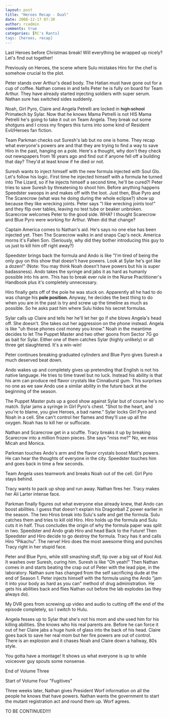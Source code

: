 ```yaml
---
layout: post
title: "Heroes Recap - Dual"
date: 2008-12-17 07:30
author: rcadmin
comments: true
categories: [RC's Rants]
tags: [heroes, recap]
---
```

Last Heroes before Christmas break! Will everything be wrapped up nicely? Let's find out together!

<!--more-->

Previously on Heroes, the scene where Sulu mistakes Hiro for the chef is somehow crucial to the plot.

Peter stands over Arthur's dead body. The Hatian must have gone out for a cup of coffee. Nathan comes in and tells Peter he is fully on board for Team Arthur. They have already started injecting soldiers with super serum. Nathan sure has switched sides suddenly.

Noah, Girl Pyro, Claire and Angela Petrelli are locked in <span style="text-decoration: line-through;">high school</span> Primatech by Sylar. Now that he knows Mama Petrelli is not HIS Mama Petrelli he's going to take it out on Team Angela. They break out some shotguns and I cross my fingers this turns into some kind of Resident Evil/Heroes fan fiction.

Team Parkman checks out Suresh's lab but no one is home. They recap what everyone's powers are and that they are trying to find a way to save Hiro in the past, hanging on a pole. Here's a thought, why don't they check out newspapers from 16 years ago and find out if anyone fell off a building that day? They'd at least know if he died or not.

Suresh wants to inject himself with the new formula injected with Soul Glo. Let's follow his logic. First time he injected himself with a formula he turned into The Lizard, so if he injects himself a second time, he'll be cured?! Peter tries to save Suresh by threatening to shoot him. Before anything happens Speedster swoops in and makes off with the loot. Just then, Blue Pyro and The Scarecrow (what was he doing during the whole eclipse?) show up because they like wrecking joints. Peter says "I like wrecking joints too!" and they flip over tables, leaving no test tube or beaker unbroken. Scarecrow welcomes Peter to the good side. WHA? I thought Scarecrow and Blue Pyro were working for Arthur. When did that change?

Captain America comes to Nathan's aid. He's says no one else has been injected yet. Then The Scarecrow walks in and snaps Cap's neck. America morns it's Fallen Son. (Seriously, why did they bother introducing this guy to us just to kill him off right away?)

Speedster brings back the formula and Ando is like "I'm tired of being the only guy on this show that doesn't have powers. Look at Sylar he's got like a dozen!" (Note: You may think Noah doesn't have powers but his is super badassness). Ando takes the syringe and jabs it as hard as humanly possible into his arm. This has to break ever rule in the Nurse Practitioner's Handbook plus it's completely unnecessary.

Hiro finally gets off of the pole he was stuck on. Apparently all he had to do was change his <strong>pole position. </strong>Anyway, he decides the best thing to do when you are in the past is try and screw up the timeline as much as possible. So he asks past him where Sulu hides his secret formulas.

Sylar calls up Claire and tells her he'll let her go if she blows Angela's head off. She doesn't. She takes out her aggression on the phone instead. Angela is like "uh those phones cost money you know." Noah in the meantime decides to let The Puppet Master and two other goons from Sector 7G go as bait for Sylar. Either one of them catches Sylar (highly unlikely) or all three get slaughtered. It's a win-win!

Peter continues breaking graduated cylinders and Blue Pyro gives Suresh a much deserved beat down.

Ando wakes up and completely gives up pretending that English is not his native language. He tries to time travel but no luck. Instead his ability is that his arm can produce red flavor crystals like Cinnaburst gum. This surprises no one as we saw Ando use a similar ability in the future back at the beginning of the season.

The Puppet Master puts up a good show against Sylar but of course he's no match. Sylar jams a syringe in Girl Pyro's chest. "Shot to the heart, and you're to blame, you give Heroes, a bad name." Sylar locks Girl Pyro and Noah in a cell. She can't control her flames and they'll use up all the oxygen. Noah has to kill her or suffocate.

Nathan and Scarecrow get in a scuffle. Tracy breaks it up by breaking Scarecrow into a million frozen pieces. She says "miss me?" No, we miss Micah and Monica.

Parkman touches Ando's arm and the flavor crystals boost Matt's powers. He can hear the thoughts of everyone in the city. Speedster touches him and goes back in time a few seconds.

Team Angela uses teamwork and breaks Noah out of the cell. Girl Pyro stays behind.

Tracy wants to pack up shop and run away. Nathan fires her. Tracy makes her Ali Larter intense face.

Parkman finally figures out what everyone else already knew, that Ando can boost abilities. I guess that doesn't explain his Dragonball Z power earlier in the season. The two Hiros break into Sulu's safe and get the formula. Sulu catches them and tries to kill old Hiro. Hiro holds up the formula and Sulu cuts it in half. Thus concludes the origin of why the formula paper was split in two. Speedster and Ando grab Hiro and head Back to the Future! Then Speedster and Hiro decide to go destroy the formula. Tracy has it and calls Hiro "Pikachu". The nerve! Hiro does the most awesome thing and punches Tracy right in her stupid face.

Peter and Blue Pyro, while still smashing stuff, tip over a big vat of Kool Aid. It washes over Suresh, curing him. Suresh is like "Oh yeah!" Then Nathan comes in and starts beating the crap out of Peter with the lead pipe, in the laboratory. Nathan sure has changed from the self sacrificing dude at the end of Season 1. Peter injects himself with the formula using the Ando "jam it into your body as hard as you can" method of drug administration. He gets his abilities back and flies Nathan out before the lab explodes (as they always do).

My DVR goes from screwing up video and audio to cutting off the end of the episode completely, so I switch to Hulu.

Angela fesses up to Sylar that she's not his mom and she used him for his killing abilities. She knows who his real parents are. Before he can force it out of her Claire jabs a huge hunk of glass into the back of his head. Claire goes back to save her real mom but her fire powers are out of control. There is an explosion and it chases Noah and Claire down a hallway, 80s style.

You gotta have a montage! It shows us what everyone is up to while voiceover guy spouts some nonsense.

End of Volume Three

Start of Volume Four "Fugitives"

Three weeks later, Nathan gives President Worf information on all the people he knows that have powers. Nathan wants the government to start the mutant registration act and round them up. Worf agrees.

TO BE CONTINUED!!!!
